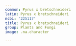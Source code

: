 ```yaml
---
common: Pyrus x bretschneideri
latin: Pyrus x bretschneideri
ncbi: '225117'
title: Pyrus x bretschneideri
group: Plants and Fungi
image: .na.character

---
```

